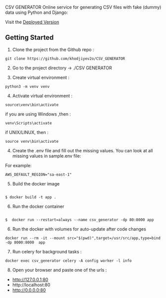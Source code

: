 CSV GENERATOR
Online service for generating CSV files with fake (dummy) data using
Python and Django:


Visit the [Deployed Version](http://54.180.202.8/) 

## Getting Started

1. Clone the project from the Github repo :

````
git clone https://github.com/khodjiyev2o/CSV_GENERATOR
````

2. Go to the project directory -> ./CSV GENERATOR

3. Create virtual environment :

````
python3 -m venv venv
````

4. Activate virtual environment  : 

````
source\venv\bin\activate
````

if you are using Windows ,then :

````
venv\Scripts\activate
````
if UNIX/LINUX, then :
````
source venv\bin\activate
````
4. Create the .env file and fill out the missing values. You can look at all missing values in sample.env file:

For example: 
````
AWS_DEFAULT_REGION="sa-east-1"
````
5. Build  the docker image

````

$ docker build -t app .

````
6. Run the docker container

````

$  docker run --restart=always --name csv_generator -dp 80:8000 app 

````
6. Run the docker with volumes for auto-update after code changes
```
docker run --rm -it --mount src="$(pwd)",target=/usr/src/app,type=bind -dp 8000:8000  app

```

7. Run celery for background tasks :
```
docker exec csv_generator celery -A config worker -l info 

```

8. Open your browser and paste one of the urls :

* http://127.0.0.1:80
* http://localhost:80
* http://0.0.0.0:80